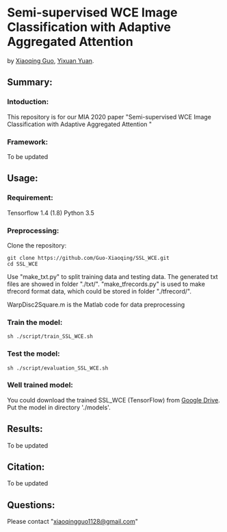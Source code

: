 # Semi-supervised WCE Image Classification with Adaptive Aggregated Attention 

by [Xiaoqing Guo](https://guo-xiaoqing.github.io/), [Yixuan Yuan](http://www.ee.cityu.edu.hk/~yxyuan/people/people.htm).

## Summary:

### Intoduction:
This repository is for our MIA 2020 paper "Semi-supervised WCE Image Classification with Adaptive Aggregated Attention "

### Framework:
To be updated

## Usage:
### Requirement:
Tensorflow 1.4 (1.8)
Python 3.5

### Preprocessing:
Clone the repository:
```
git clone https://github.com/Guo-Xiaoqing/SSL_WCE.git
cd SSL_WCE 
```
Use "make_txt.py" to split training data and testing data. The generated txt files are showed in folder "./txt/".
"make_tfrecords.py" is used to make tfrecord format data, which could be stored in folder "./tfrecord/".

WarpDisc2Square.m is the Matlab code for data preprocessing


### Train the model: 
```
sh ./script/train_SSL_WCE.sh
```

### Test the model: 
```
sh ./script/evaluation_SSL_WCE.sh
```

### Well trained model:
You could download the trained SSL_WCE (TensorFlow) from [Google Drive](https://drive.google.com/file/d/1j-Q_u0-Xyp2xYjA55d8zsV1mM9DE2DRc/view?usp=sharing). Put the model in directory './models'.

## Results:
To be updated

## Citation:
To be updated

## Questions:
Please contact "xiaoqingguo1128@gmail.com" 
